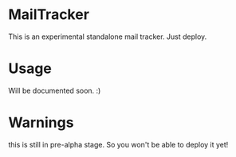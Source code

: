 # MailTracker
This is an experimental standalone mail tracker. Just deploy. 
# Usage 
Will be documented soon. :)

# Warnings 
this is still in pre-alpha stage. So you won't be able to deploy it yet!
